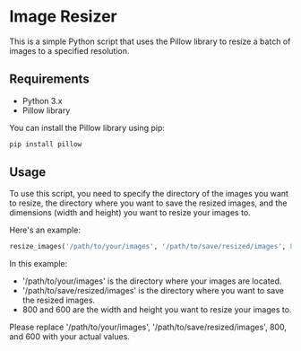 
# Image Resizer

This is a simple Python script that uses the Pillow library to resize a batch of images to a specified resolution.

## Requirements

- Python 3.x
- Pillow library

You can install the Pillow library using pip:

```bash
pip install pillow
```

## Usage

To use this script, you need to specify the directory of the images you want to resize, the directory where you want to save the resized images, and the dimensions (width and height) you want to resize your images to.

Here's an example:

```python
resize_images('/path/to/your/images', '/path/to/save/resized/images', 800, 600)
```

In this example:
- '/path/to/your/images' is the directory where your images are located.
- '/path/to/save/resized/images' is the directory where you want to save the resized images.
- 800 and 600 are the width and height you want to resize your images to.

Please replace '/path/to/your/images', '/path/to/save/resized/images', 800, and 600 with your actual values.

